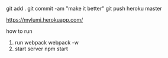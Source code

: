 git add .
git commit -am "make it better"
git push heroku master


https://mylumi.herokuapp.com/

how to run

1. run webpack
webpack -w
2. start server
npm start
